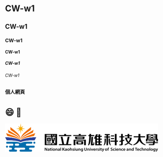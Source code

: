 # CW-w1
## CW-w1
### CW-w1
#### CW-w1
##### CW-w1
###### CW-w1

### 個人網頁

# 😄 🐶

![NKUST](nkust.png)
